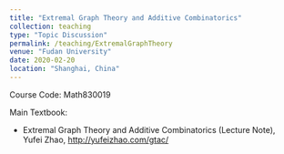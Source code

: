 ```yaml
---
title: "Extremal Graph Theory and Additive Combinatorics"
collection: teaching
type: "Topic Discussion"
permalink: /teaching/ExtremalGraphTheory
venue: "Fudan University"
date: 2020-02-20
location: "Shanghai, China"
---
```


Course Code: Math830019 

Main Textbook:
  * Extremal Graph Theory and Additive Combinatorics (Lecture Note), Yufei Zhao, http://yufeizhao.com/gtac/
 
